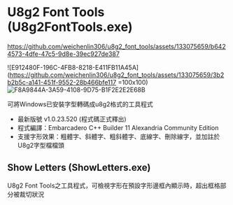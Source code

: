 # U8g2 Font Tools (U8g2FontTools.exe)

https://github.com/weichenlin306/u8g2_font_tools/assets/133075659/b6424573-4dfe-47c5-9d8e-39ec927de387

![E912480F-196C-4FB8-8218-E411FB11A45A](https://github.com/weichenlin306/u8g2_font_tools/assets/133075659/3b2b2b5c-a141-451f-9552-28b466bfe117 =100x100)
![F8A9844A-3A59-4108-9D75-B1F2E2E2E68B](https://github.com/weichenlin306/u8g2_font_tools/assets/133075659/bff5ee90-7731-412e-9903-3922d736cda6)

可將Windows已安裝字型轉碼成u8g2格式的工具程式
- 最新版號 v1.0.23.520 (程式碼正式釋出)
- 程式編譯：Embarcadero C++ Builder 11 Alexandria Community Edition
- 支援字形效果：粗體字、斜體字、粗斜體字、底線字、刪除線字，並加註於U8g2字型檔檔頭

## Show Letters (ShowLetters.exe)
U8g2 Font Tools之工具程式，可檢視字形在預設字形邊框內顯示時，超出框格部分被裁切狀況
